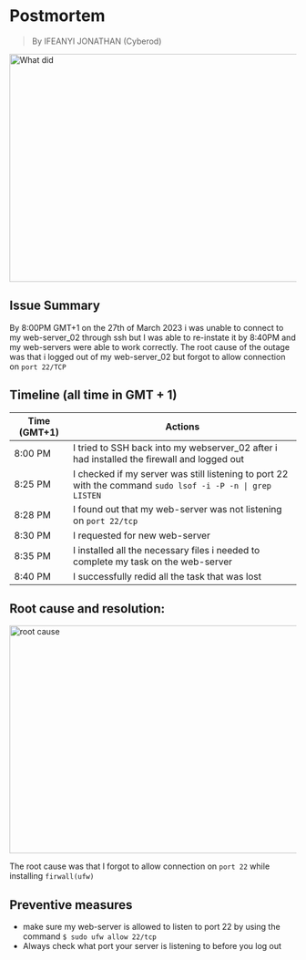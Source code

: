 # Postmortem
> By IFEANYI JONATHAN (Cyberod)
<img src="https://github.com/Cyberod/alx-system_engineering-devops/assets/110993874/df285582-3980-4ed4-b700-d1bd77f5c6c8" alt="What did" width="700" height="400">

## Issue Summary
By 8:00PM GMT+1 on the 27th of March 2023 i was unable to connect to my web-server_02 through ssh but I was able to re-instate it by 8:40PM and my web-servers were able to work correctly. The root cause of the outage was that i logged out of my web-server_02 but forgot to allow connection on `port 22/TCP`

## Timeline (all time in GMT + 1)
| Time (GMT+1) | Actions |
| -------------- | -------- |
| 8:00 PM | I tried to SSH back into my webserver_02 after i had installed the firewall and logged out|
| 8:25 PM | I checked if my server was still listening to port 22 with the command `sudo lsof -i -P -n \| grep LISTEN` |
| 8:28 PM | I found out that my web-server was not listening on `port 22/tcp` |
| 8:30 PM | I requested for new web-server  |
| 8:35 PM | I installed all the necessary files i needed to complete my task on the web-server |
| 8:40 PM | I successfully redid all the task that was lost|

## Root cause and resolution:
<img src="https://github.com/Cyberod/alx-system_engineering-devops/assets/110993874/bda86b16-10f1-44c9-8fe2-60eaac2a611e" alt="root cause" width="700" height="400">

The root cause was that I forgot to allow connection on `port 22` while installing `firwall(ufw)`

## Preventive measures
- make sure my web-server is allowed to listen to port 22 by using the command `$ sudo ufw allow 22/tcp`
- Always check what port your server is listening to before you log out
